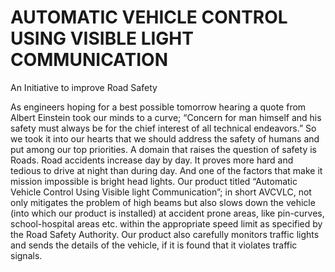 # AUTOMATIC VEHICLE CONTROL USING VISIBLE LIGHT COMMUNICATION
An Initiative to improve Road Safety


As engineers hoping for a best possible tomorrow hearing a quote from Albert Einstein took our minds to a curve; “Concern for man himself and his safety must always be
for the chief interest of all technical endeavors.” So we took it into our hearts that we should address the safety of humans and put among our top priorities. A domain that raises the question of safety is Roads. Road accidents increase day by day. It proves more hard and tedious to drive at night than during day. And one of the factors that make it mission impossible is bright head lights. Our product titled “Automatic Vehicle Control Using Visible light Communication”; in short AVCVLC, not only mitigates the problem of high
beams but also slows down the vehicle (into which our product is installed) at accident prone areas, like pin-curves, school-hospital areas etc. within the appropriate speed limit as specified by the Road Safety Authority. Our product also carefully monitors traffic lights and sends the details of the vehicle, if it is found that it violates traffic signals.
